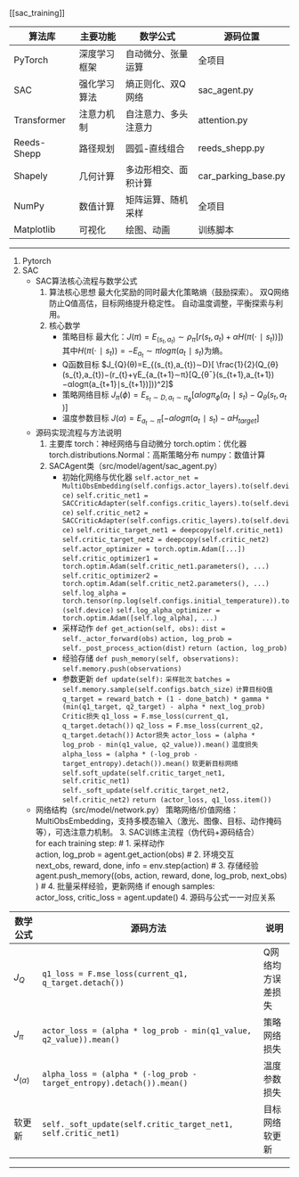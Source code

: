 [[sac_training]]

| 算法库         | 主要功能   | 数学公式       | 源码位置                |
| ----------- | ------ | ---------- | ------------------- |
| PyTorch     | 深度学习框架 | 自动微分、张量运算  | 全项目                 |
| SAC         | 强化学习算法 | 熵正则化、双Q网络  | sac_agent.py        |
| Transformer | 注意力机制  | 自注意力、多头注意力 | attention.py        |
| Reeds-Shepp | 路径规划   | 圆弧-直线组合    | reeds_shepp.py      |
| Shapely     | 几何计算   | 多边形相交、面积计算 | car_parking_base.py |
| NumPy       | 数值计算   | 矩阵运算、随机采样  | 全项目                 |
| Matplotlib  | 可视化    | 绘图、动画      | 训练脚本                |

*****
1. Pytorch
2. SAC
	- SAC算法核心流程与数学公式
		1. 算法核心思想
			最大化奖励的同时最大化策略熵（鼓励探索）。
			双Q网络防止Q值高估，目标网络提升稳定性。
			自动温度调整，平衡探索与利用。
		2. 核心数学
			- 策略目标
				最大化：$J(π)=E_{(s_{t},a_{t})}∼ρ_{π}[r(s_{t},a_{t})+αH(π(⋅∣s_{t}))])$
				其中$H(π(⋅∣s_{t}))=−E_{a_{t}}∼πlog⁡π(a_{t}∣s_{t})$为熵。
			- Q函数目标
				$J_{Q}(θ)=E_{(s_{t},a_{t})∼D}[ \frac{1}{2}(Q_{θ}(s_{t},a_{t})−(r_{t}+γE_{a_{t+1}∼π}[Q_{θˉ}(s_{t+1},a_{t+1})−αlog⁡π(a_{t+1}∣s_{t+1})]))^2]$
			- 策略网络目标
				$J_{π​}(ϕ)=E_{s_t​∼D,a_{t}​∼π_{ϕ}​​}[αlogπ_{ϕ}(a_{t}​∣s_{t}​)−Q_{θ​}(s_{t}​,a_{t}​)]$
			- 温度参数目标
				$J(α)=E_{a_{t}​∼π​}[−αlogπ(a_{t}​∣s_{t}​)−αH_{target}]​$
	- 源码实现流程与方法说明
		1. 主要库
			torch：神经网络与自动微分
			torch.optim：优化器
			torch.distributions.Normal：高斯策略分布
			numpy：数值计算
		2. SACAgent类（src/model/agent/sac_agent.py）
			- 初始化网络与优化器
				`self.actor_net = MultiObsEmbedding(self.configs.actor_layers).to(self.device)`
				`self.critic_net1 = SACCriticAdapter(self.configs.critic_layers).to(self.device)`
				`self.critic_net2 = SACCriticAdapter(self.configs.critic_layers).to(self.device)`
				`self.critic_target_net1 = deepcopy(self.critic_net1)`
				`self.critic_target_net2 = deepcopy(self.critic_net2)`
				`self.actor_optimizer = torch.optim.Adam([...])`
				`self.critic_optimizer1 = torch.optim.Adam(self.critic_net1.parameters(), ...)`
				`self.critic_optimizer2 = torch.optim.Adam(self.critic_net2.parameters(), ...)`
				`self.log_alpha = torch.tensor(np.log(self.configs.initial_temperature)).to(self.device)`
				`self.log_alpha_optimizer = torch.optim.Adam([self.log_alpha], ...)`
			- 采样动作
				`def get_action(self, obs):`
					`dist = self._actor_forward(obs)`
					`action, log_prob = self._post_process_action(dist)`
					`return (action, log_prob)`
			- 经验存储
				`def push_memory(self, observations):`
					`self.memory.push(observations)`
			- 参数更新
				`def update(self):`
					`采样批次`
					`batches = self.memory.sample(self.configs.batch_size)`
					`计算目标Q值`
					`q_target = reward_batch + (1 - done_batch) * gamma * (min(q1_target, q2_target) - alpha * next_log_prob)`
					`Critic损失`
					`q1_loss = F.mse_loss(current_q1, q_target.detach())`
					`q2_loss = F.mse_loss(current_q2, q_target.detach())`
					`Actor损失`
					`actor_loss = (alpha * log_prob - min(q1_value, q2_value)).mean()`
					`温度损失`
					`alpha_loss = (alpha * (-log_prob - target_entropy).detach()).mean()`
					`软更新目标网络`
					`self.soft_update(self.critic_target_net1, self.critic_net1)`
					`self._soft_update(self.critic_target_net2, self.critic_net2)`
					`return (actor_loss, q1_loss.item())`
	- 网络结构（src/model/network.py）
		策略网络/价值网络：MultiObsEmbedding，支持多模态输入（激光、图像、目标、动作掩码等），可选注意力机制。
3. SAC训练主流程（伪代码+源码结合）
	for each training step:
		# 1. 采样动作
		action, log_prob = agent.get_action(obs)
		# 2. 环境交互
		next_obs, reward, done, info = env.step(action)
		# 3. 存储经验
		agent.push_memory((obs, action, reward, done, log_prob, next_obs))
		# 4. 批量采样经验，更新网络
		if enough samples:
		actor_loss, critic_loss = agent.update()
 4. 源码与公式一一对应关系
	
| 数学公式      | 源码方法                                                                  | 说明        |
| --------- | --------------------------------------------------------------------- | --------- |
| $J_Q​$    | `q1_loss = F.mse_loss(current_q1, q_target.detach())`                 | Q网络均方误差损失 |
| $J_π$​    | `actor_loss = (alpha * log_prob - min(q1_value, q2_value)).mean()`    | 策略网络损失    |
| $J_{(α)}$ | `alpha_loss = (alpha * (-log_prob - target_entropy).detach()).mean()` | 温度参数损失    |
| 软更新       | `self._soft_update(self.critic_target_net1, self.critic_net1)`        | 目标网络软更新   |

---					
